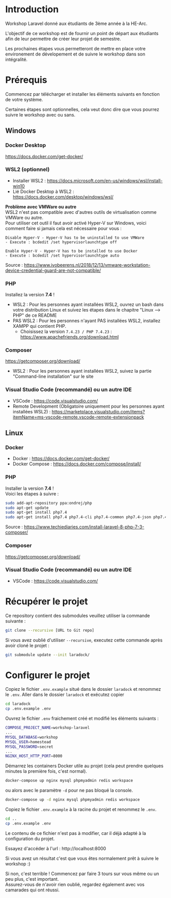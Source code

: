 # Introduction

Workshop Laravel donné aux étudiants de 3ème année à la HE-Arc.

L'objectif de ce workshop est de fournir un point de départ aux étudiants afin de leur permettre de créer leur projet de semestre.

Les prochaines étapes vous permetteront de mettre en place votre environement de dévelopement et de suivre le workshop dans son intégralité.

# Prérequis

Commencez par télécharger et installer les éléments suivants en fonction de votre système.

Certaines étapes sont optionnelles, cela veut donc dire que vous pourrez suivre le workshop avec ou sans.

## Windows

### Docker Desktop
https://docs.docker.com/get-docker/

### WSL2 (optionnel)
- Installer WSL2 : https://docs.microsoft.com/en-us/windows/wsl/install-win10
- Lié Docker Desktop à WSL2 : https://docs.docker.com/desktop/windows/wsl/

**Problème avec VMWare ou autre**  
WSL2 n'est pas compatible avec d'autres outils de virtualisation comme VMWare ou autre.  
Pour utiliser cet outil il faut avoir activé Hyper-V sur Windows, voici comment faire si jamais cela est nécessaire pour vous :
```
Disable Hyper-V - Hyper-V has to be uninstalled to use VMWare
- Execute : bcdedit /set hypervisorlaunchtype off

Enable Hyper-V - Hyper-V has to be installed to use Docker
- Execute : bcdedit /set hypervisorlaunchtype auto
```
Source : https://www.ivobeerens.nl/2018/12/13/vmware-workstation-device-credential-guard-are-not-compatible/

### PHP
Installez la version **7.4** !
- WSL2 : Pour les personnes ayant installées WSL2, ouvrez un bash dans votre distribution Linux et suivez les étapes dans le chapitre "Linux --> PHP" de ce README
- PAS WSL2 : Pour les personnes n'ayant PAS installées WSL2, installez XAMPP qui contient PHP.  
  - Choisissez la version `7.4.23 / PHP 7.4.23` : https://www.apachefriends.org/download.html

### Composer
https://getcomposer.org/download/
- WSL2 : Pour les personnes ayant installées WSL2, suivez la partie "Command-line installation" sur le site

### Visual Studio Code (recommandé) ou un autre IDE
- VSCode : https://code.visualstudio.com/
- Remote Development (Obligatoire uniquement pour les personnes ayant installées WSL2) : https://marketplace.visualstudio.com/items?itemName=ms-vscode-remote.vscode-remote-extensionpack

## Linux

### Docker
- Docker : https://docs.docker.com/get-docker/
- Docker Compose : https://docs.docker.com/compose/install/

### PHP
Installer la version **7.4** !  
Voici les étapes à suivre :  
```bash
sudo add-apt-repository ppa:ondrej/php
sudo apt-get update
sudo apt-get install php7.4
sudo apt-get install php7.4 php7.4-cli php7.4-common php7.4-json php7.4-opcache php7.4-mysql php7.4-mbstring php7.4-mcrypt php7.4-zip php7.4-fpm php7.4-xml
```
Source : https://www.techiediaries.com/install-laravel-8-php-7-3-composer/

### Composer
https://getcomposer.org/download/

### Visual Studio Code (recommandé) ou un autre IDE
- VSCode : https://code.visualstudio.com/

# Récupérer le projet

Ce repository contient des submodules veuillez utiliser la commande suivante :  
```bash
git clone --recursive [URL to Git repo]
```

Si vous avez oublié d'utiliser `--recursive`, executez cette commande après avoir cloné le projet :  
```bash
git submodule update --init laradock/
```

# Configurer le projet

Copiez le fichier `.env.example` situé dans le dossier `laradock` et renommez le `.env`.
Aller dans le dossier `laradock` et exécutez copier 
```bash
cd laradock
cp .env.example .env
```

Ouvrez le fichier `.env` fraichement créé et modifié les éléments suivants :
```bash
COMPOSE_PROJECT_NAME=workshop-laravel
...
MYSQL_DATABASE=workshop
MYSQL_USER=homestead
MYSQL_PASSWORD=secret
...
NGINX_HOST_HTTP_PORT=8000
```

Démarrez les containers Docker utile au projet (cela peut prendre quelques minutes la première fois, c'est normal).
```bash
docker-compose up nginx mysql phpmyadmin redis workspace
```

ou alors avec le paramètre `-d` pour ne pas bloqué la console.
```bash
docker-compose up -d nginx mysql phpmyadmin redis workspace
```

Copiez le fichier `.env.example` à la racine du projet et renommez le `.env`.
```bash
cd ..
cp .env.example .env
```
Le contenu de ce fichier n'est pas à modifier, car il déjà adapté à la configuration du projet.

Essayez d'accéder à l'url : http://localhost:8000

Si vous avez un résultat c'est que vous êtes normalement prêt à suivre le workshop :)

Si non, c'est terrible ! Commencez par faire 3 tours sur vous même ou un peu plus, c'est important.  
Assurez-vous de n'avoir rien oublié, regardez également avec vos camarades qui ont réussi.
